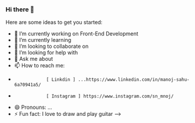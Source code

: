 ### Hi there 👋

Here are some ideas to get you started:

- 🔭 I’m currently working on Front-End Development
- 🌱 I’m currently learning 
- 👯 I’m looking to collaborate on 
- 🤔 I’m looking for help with 
- 💬 Ask me about 
- 📫 How to reach me:
-                 [ Linkdin ] ...https://www.linkedin.com/in/manoj-sahu-6a70941a5/
-                 [ Instagram ] https://www.instagram.com/sn_mnoj/
- 😄 Pronouns: ...
- ⚡ Fun fact: I love to draw and play guitar
-->
